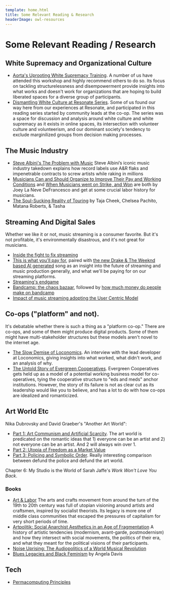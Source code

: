 ```yaml
---
template: home.html
title: Some Relevant Reading & Research
headerImage: owl-resources
---
```


# Some Relevant Reading / Research

## White Supremacy and Organizational Culture

- [Aorta's Uprooting White Supremacy Training](https://aorta.coop/uprooting-white-supremacy-training).
  A number of us have attended this workshop and highly recommend others to do so. Its focus on tackling structurelessness and disempowerment provide insights into what works and doesn't work for organizations that are hoping to build liberated spaces for a diverse group of participants.
- [Dismantling White Culture at Resonate Series](https://community.resonate.coop/t/dismantling-white-culture-at-resonate/2897).
  Some of us found our way here from our experiences at Resonate, and participated in this reading series started by community leads at the co-op. The series was a space for discussion and analysis around white culture and white supremacy as it exists in online spaces, its intersection with volunteer culture and volunteerism, and our dominant society's tendency to exclude marginilized groups from decision making processes.

## The Music Industry

- [Steve Albini's The Problem with Music](https://thebaffler.com/salvos/the-problem-with-music) Steve Albini’s iconic music industry takedown explains how record labels use A&R flaks and impenetrable contracts to screw artists while raking in millions
- [Musicians Can and Should Organize to Improve Their Pay and Working Conditions](https://jacobin.com/2020/02/musicians-working-conditions-afm-amazon-sxsw-nomusicforice) and [When Musicians went on Strike, and Won](https://jacobin.com/2022/03/1940s-musicians-strike-american-federations-of-musicians-afm-labels-streaming) are both by Joey La Neve DeFrancesco and get at some crucial labor history for musicians.
- [The Soul-Sucking Reality of Touring](https://hammerandhope.org/article/lrain-tasha-music-touring) by Taja Cheek, Chelsea Pachito, Matana Roberts, & Tasha

## Streaming And Digital Sales

Whether we like it or not, music streaming is a consumer favorite. But it's not profitable, it's environmentally disastrous, and it's not great for musicians.

- [Inside the fight to fix streaming](https://www.musicradar.com/news/inside-the-fight-fix-streaming)
- [This is what you'll pay for](https://open.substack.com/pub/jaimebrooks/p/this-is-what-youll-pay-for), paired with [the new Drake & The Weeknd based AI generated](https://twitter.com/rpnickson/status/1647548141384736770) song as an insight into the future of streaming and music production generally, and what we'll be paying for on our streaming platforms.
- [Streaming's endgame](https://www.daveedwards.co/writing/streamings-endgame/)
- [Bandcamp: the chaos bazaar](https://components.one/posts/bandcamp-the-chaos-bazaar#1), followed by [how much money do people make on bandcamp](https://components.one/documentation/bandcamp-income-distribution)
- [Impact of music streaming adopting the User Centric Model](https://cnm.fr/en/studies/impact-of-online-music-streaming-services-adopting-the-ucps/)

## Co-ops ("platform" and not).

It's debatable whether there is such a thing as a "platform co-op." There are co-ops, and some of them might produce digital products. Some of them might have multi-stakeholder structures but these models aren't novel to the internet age.

- [The Slow Demise of Loconomics](https://daspitzberg.medium.com/the-slow-demise-of-loconomics-4e184346d359).
  An interview with the lead developer at Loconomics, giving insights into what worked, what didn't work, and an analysis of why.
- [The Untold Story of Evergreen Cooperatives](https://geo.coop/story/untold-story-evergreen-cooperatives).
  Evergreen Cooperatives gets held up as a model of a potential working business model for co-operatives, tying the cooperative structure to "eds and meds" anchor institutions. However, the story of its failure is not as clear cut as its leadership would like you to believe, and has a lot to do with how co-ops are idealized and romanticized.

## Art World Etc

Nika Dubrovsky and David Graeber's "Another Art World":

- [Part 1: Art Communism and Artificial Scarcity](https://www.e-flux.com/journal/102/284624/another-art-world-part-1-art-communism-and-artificial-scarcity/). The art world is predicated on the romantic ideas that 1) everyone can be an artist and 2) not everyone can be an artist. And 2 will always win over 1.
- [Part 2: Utopia of Freedom as a Market Value](https://www.e-flux.com/journal/104/298663/another-art-world-part-2-utopia-of-freedom-as-a-market-value/)
- [Part 3: Policing and Symbolic Order](https://www.e-flux.com/journal/113/360192/another-art-world-part-3-policing-and-symbolic-order/). Really interesting comparison between defund the police and defund the art world.

Chapter 6: My Studio is the World of Sarah Jaffe's _Work Won't Love You Back_.

### Books

- [Art & Labor](https://archive.org/details/artlaborruskinmo0000bori)
  The arts and crafts movement from around the turn of the 19th to 20th century was full of utopian visioning around artists and craftsmen, inspired by socialist theorists. Its legacy is more one of middle class communities that escaped the pressures of capitalism for very short periods of time.
- [Artpolitik: Social Anarchist Aesthetics in an Age of Fragmentation](https://www.minorcompositions.info/?p=581)
  A history of artistic tendencies (modernism, avant-garde, postmodernism) and how they intersect with social movements, the politics of their era, and what they meant for the political visions of their participants.
- [Noise Uprising: The Audiopolitics of a World Musical Revolution](https://www.versobooks.com/books/1889-noise-uprising)
- [Blues Legacies and Black Feminism](https://www.penguinrandomhouse.com/books/37351/blues-legacies-and-black-feminism-by-angela-y-davis/) by Angela Davis

## Tech

- [Permacomputing Principles](https://permacomputing.net/Principles/)
